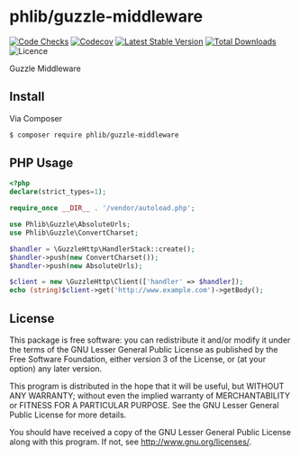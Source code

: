 # phlib/guzzle-middleware

[![Code Checks](https://img.shields.io/github/actions/workflow/status/phlib/guzzle-middleware/code-checks.yml?logo=github)](https://github.com/phlib/guzzle-middleware/actions/workflows/code-checks.yml)
[![Codecov](https://img.shields.io/codecov/c/github/phlib/guzzle-middleware.svg?logo=codecov)](https://codecov.io/gh/phlib/guzzle-middleware)
[![Latest Stable Version](https://img.shields.io/packagist/v/phlib/guzzle-middleware.svg?logo=packagist)](https://packagist.org/packages/phlib/guzzle-middleware)
[![Total Downloads](https://img.shields.io/packagist/dt/phlib/guzzle-middleware.svg?logo=packagist)](https://packagist.org/packages/phlib/guzzle-middleware)
![Licence](https://img.shields.io/github/license/phlib/guzzle-middleware.svg)

Guzzle Middleware

## Install

Via Composer

``` bash
$ composer require phlib/guzzle-middleware
```

## PHP Usage
``` php
<?php
declare(strict_types=1);

require_once __DIR__ . '/vendor/autoload.php';

use Phlib\Guzzle\AbsoluteUrls;
use Phlib\Guzzle\ConvertCharset;

$handler = \GuzzleHttp\HandlerStack::create();
$handler->push(new ConvertCharset());
$handler->push(new AbsoluteUrls);

$client = new \GuzzleHttp\Client(['handler' => $handler]);
echo (string)$client->get('http://www.example.com')->getBody();

```

## License

This package is free software: you can redistribute it and/or modify
it under the terms of the GNU Lesser General Public License as published by
the Free Software Foundation, either version 3 of the License, or
(at your option) any later version.

This program is distributed in the hope that it will be useful,
but WITHOUT ANY WARRANTY; without even the implied warranty of
MERCHANTABILITY or FITNESS FOR A PARTICULAR PURPOSE.  See the
GNU Lesser General Public License for more details.

You should have received a copy of the GNU Lesser General Public License
along with this program.  If not, see <http://www.gnu.org/licenses/>.
